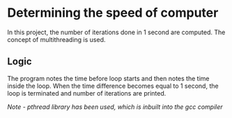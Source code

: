 # Determining the speed of computer
In this project, the number of iterations done in 1 second are computed. The concept of multithreading is used.
## Logic
The program notes the time before loop starts and then notes the time inside the loop. When the time difference becomes equal to 1 second, the loop is terminated and number of iterations are printed. 

*Note - pthread library has been used, which is inbuilt into the gcc compiler*
